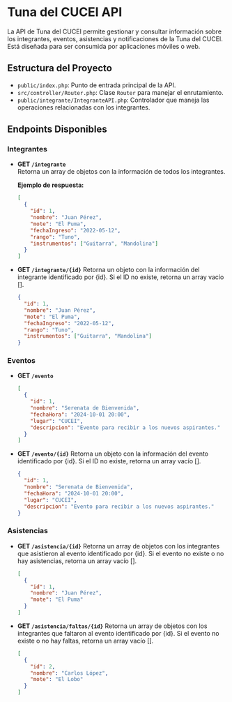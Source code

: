 # Tuna del CUCEI API

La API de Tuna del CUCEI permite gestionar y consultar información sobre los integrantes, eventos, asistencias y notificaciones de la Tuna del CUCEI. Está diseñada para ser consumida por aplicaciones móviles o web.

## Estructura del Proyecto

- `public/index.php`: Punto de entrada principal de la API.
- `src/controller/Router.php`: Clase `Router` para manejar el enrutamiento.
- `public/integrante/IntegranteAPI.php`: Controlador que maneja las operaciones relacionadas con los integrantes.

## Endpoints Disponibles

### Integrantes

- **GET `/integrante`**  
  Retorna un array de objetos con la información de todos los integrantes.

  **Ejemplo de respuesta:**
  ```json
  [
    {
      "id": 1,
      "nombre": "Juan Pérez",
      "mote": "El Puma",
      "fechaIngreso": "2022-05-12",
      "rango": "Tuno",
      "instrumentos": ["Guitarra", "Mandolina"]
    }
  ]

- **GET `/integrante/{id}`** 
  Retorna un objeto con la información del integrante identificado por {id}. Si el ID no existe, retorna un array vacío [].
  ```json
  {
    "id": 1,
    "nombre": "Juan Pérez",
    "mote": "El Puma",
    "fechaIngreso": "2022-05-12",
    "rango": "Tuno",
    "instrumentos": ["Guitarra", "Mandolina"]
  }

### Eventos
- **GET `/evento`** 
  ```json
  [
    {
      "id": 1,
      "nombre": "Serenata de Bienvenida",
      "fechaHora": "2024-10-01 20:00",
      "lugar": "CUCEI",
      "descripcion": "Evento para recibir a los nuevos aspirantes."
    }
  ]
- **GET `/evento/{id}`**
  Retorna un objeto con la información del evento identificado por {id}. Si el ID no existe, retorna un array vacío [].
  ```json
  {
    "id": 1,
    "nombre": "Serenata de Bienvenida",
    "fechaHora": "2024-10-01 20:00",
    "lugar": "CUCEI",
    "descripcion": "Evento para recibir a los nuevos aspirantes."
  }

### Asistencias
- **GET `/asistencia/{id}`**
  Retorna un array de objetos con los integrantes que asistieron al evento identificado por {id}. Si el evento no existe o no hay asistencias, retorna un array vacío [].
  ```json
  [
    {
      "id": 1,
      "nombre": "Juan Pérez",
      "mote": "El Puma"
    }
  ]

- **GET `/asistencia/faltas/{id}`**
  Retorna un array de objetos con los integrantes que faltaron al evento identificado por {id}. Si el evento no existe o no hay faltas, retorna un array vacío [].
  ```json
  [
    {
      "id": 2,
      "nombre": "Carlos López",
      "mote": "El Lobo"
    }
  ]
